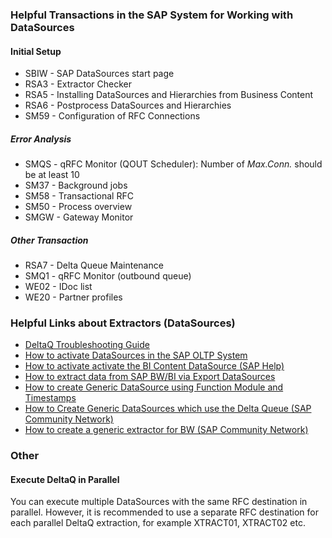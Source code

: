 ### Helpful Transactions in the SAP System for Working with DataSources


#### Initial Setup
* SBIW - SAP DataSources start page
* RSA3 - Extractor Checker 
* RSA5 - Installing DataSources and Hierarchies from Business Content  
* RSA6 - Postprocess DataSources and Hierarchies 
* SM59 - Configuration of RFC Connections 


##### Error Analysis
* SMQS - qRFC Monitor (QOUT Scheduler): Number of *Max.Conn.* should be at least 10
* SM37 - Background jobs
* SM58 - Transactional RFC
* SM50 - Process overview
* SMGW - Gateway Monitor


##### Other Transaction
* RSA7 - Delta Queue Maintenance
* SMQ1 - qRFC Monitor (outbound queue)
* WE02 - IDoc list
* WE20 - Partner profiles


### Helpful Links about Extractors (DataSources)

* [DeltaQ Troubleshooting Guide](https://kb.theobald-software.com/troubleshooting/deltaq-troubleshooting-guide)
* [How to activate DataSources in the SAP OLTP System](https://kb.theobald-software.com/sap/activating-datasource-in-the-SAP-OLTP-System)
* [How to activate activate the BI Content DataSource (SAP Help)](http://help.sap.com/saphelp_nw70ehp2/helpdata/en/d8/8f5738f988d439e10000009b38f842/content.htm)
* [How to extract data from SAP BW/BI via Export DataSources](https://kb.theobald-software.com/xtract-is/extracting-data-from-sap-bw-bi-via-export-data-sources-with-xtract-is)
* [How to create Generic DataSource using Function Module and Timestamps](https://kb.theobald-software.com/sap/create-generic-datasource-using-function-module-and-timestamps)
* [How to Create Generic DataSources which use the Delta Queue (SAP Community Network)](https://www.sdn.sap.com/irj/sdn/go/portal/prtroot/docs/library/uuid/d3219af2-0c01-0010-71ac-dbb4356cf4bf)
* [How to create a generic extractor for BW (SAP Community Network)](http://www.sdn.sap.com/irj/scn/go/portal/prtroot/docs/library/uuid/a0f46157-e1c4-2910-27aa-e3f4a9c8df33?QuickLink=index&overridelayout=true)

### Other

#### Execute DeltaQ in Parallel
You can execute multiple DataSources with the same RFC destination in parallel.
However, it is recommended to use a separate RFC destination for each parallel DeltaQ extraction, for example XTRACT01, XTRACT02 etc.
